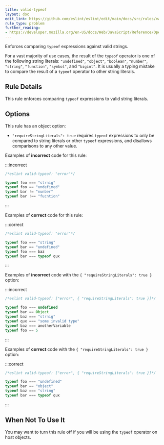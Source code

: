```yaml
---
title: valid-typeof
layout: doc
edit_link: https://github.com/eslint/eslint/edit/main/docs/src/rules/valid-typeof.md
rule_type: problem
further_reading:
- https://developer.mozilla.org/en-US/docs/Web/JavaScript/Reference/Operators/typeof
---
```


<!--RECOMMENDED-->

<!--SUGGESTIONS-->

Enforces comparing `typeof` expressions against valid strings.

For a vast majority of use cases, the result of the `typeof` operator is one of the following string literals: `"undefined"`, `"object"`, `"boolean"`, `"number"`, `"string"`, `"function"`, `"symbol"`, and `"bigint"`. It is usually a typing mistake to compare the result of a `typeof` operator to other string literals.

## Rule Details

This rule enforces comparing `typeof` expressions to valid string literals.

## Options

This rule has an object option:

* `"requireStringLiterals": true` requires `typeof` expressions to only be compared to string literals or other `typeof` expressions, and disallows comparisons to any other value.

Examples of **incorrect** code for this rule:

:::incorrect

```js
/*eslint valid-typeof: "error"*/

typeof foo === "strnig"
typeof foo == "undefimed"
typeof bar != "nunber"
typeof bar !== "fucntion"
```

:::

Examples of **correct** code for this rule:

:::correct

```js
/*eslint valid-typeof: "error"*/

typeof foo === "string"
typeof bar == "undefined"
typeof foo === baz
typeof bar === typeof qux
```

:::

Examples of **incorrect** code with the `{ "requireStringLiterals": true }` option:

:::incorrect

```js
/*eslint valid-typeof: ["error", { "requireStringLiterals": true }]*/

typeof foo === undefined
typeof bar == Object
typeof baz === "strnig"
typeof qux === "some invalid type"
typeof baz === anotherVariable
typeof foo == 5
```

:::

Examples of **correct** code with the `{ "requireStringLiterals": true }` option:

:::correct

```js
/*eslint valid-typeof: ["error", { "requireStringLiterals": true }]*/

typeof foo === "undefined"
typeof bar == "object"
typeof baz === "string"
typeof bar === typeof qux
```

:::

## When Not To Use It

You may want to turn this rule off if you will be using the `typeof` operator on host objects.
